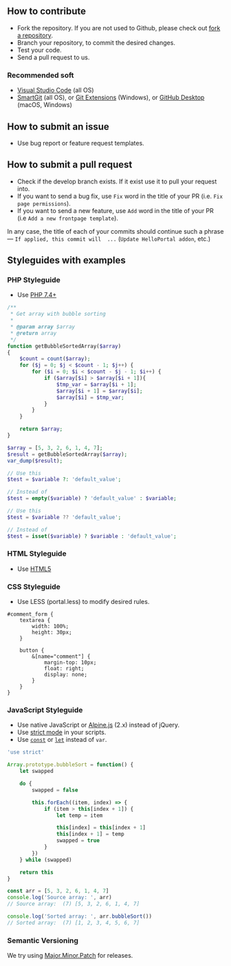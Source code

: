 ## How to contribute
* Fork the repository. If you are not used to Github, please check out [fork a repository](https://help.github.com/fork-a-repo).
* Branch your repository, to commit the desired changes.
* Test your code.
* Send a pull request to us.

### Recommended soft
* [Visual Studio Code](https://code.visualstudio.com) (all OS)
* [SmartGit](https://www.syntevo.com/smartgit/download/) (all OS), or [Git Extensions](https://github.com/gitextensions/gitextensions/releases) (Windows), or [GitHub Desktop](https://desktop.github.com) (macOS, Windows)

## How to submit an issue
* Use bug report or feature request templates.

## How to submit a pull request
* Check if the develop branch exists. If it exist use it to pull your request into.
* If you want to send a bug fix, use `Fix` word in the title of your PR (i.e. `Fix page permissions`).
* If you want to send a new feature, use `Add` word in the title of your PR (i.e `Add a new frontpage template`).

In any case, the title of each of your commits should continue such a phrase — `If applied, this commit will  ...` (`Update HelloPortal addon`, etc.)

## Styleguides with examples

### PHP Styleguide
* Use [PHP 7.4+](https://smknstd.github.io/modern-php-cheatsheet/)

```php
/**
 * Get array with bubble sorting
 *
 * @param array $array
 * @return array
 */
function getBubbleSortedArray($array)
{
    $count = count($array);
    for ($j = 0; $j < $count - 1; $j++) {
        for ($i = 0; $i < $count - $j - 1; $i++) {
            if ($array[$i] > $array[$i + 1]){
                $tmp_var = $array[$i + 1];
                $array[$i + 1] = $array[$i];
                $array[$i] = $tmp_var;
            }
        }
    }

    return $array;
}

$array = [5, 3, 2, 6, 1, 4, 7];
$result = getBubbleSortedArray($array);
var_dump($result);
```
```php
// Use this
$test = $variable ?: 'default_value';

// Instead of
$test = empty($variable) ? 'default_value' : $variable;

// Use this
$test = $variable ?? 'default_value';

// Instead of
$test = isset($variable) ? $variable : 'default_value';
```

### HTML Styleguide
* Use [HTML5](https://www.w3schools.com/html/html5_syntax.asp)

### CSS Styleguide
* Use LESS (portal.less) to modify desired rules.

```less
#comment_form {
    textarea {
        width: 100%;
        height: 30px;
    }

    button {
        &[name="comment"] {
            margin-top: 10px;
            float: right;
            display: none;
        }
    }
}
```

### JavaScript Styleguide
* Use native JavaScript or [Alpine.js](https://github.com/alpinejs/alpine) (2.x) instead of jQuery.
* Use [strict mode](https://developer.mozilla.org/en-US/docs/Web/JavaScript/Reference/Strict_mode) in your scripts.
* Use [`const`](https://developer.mozilla.org/en-US/docs/Web/JavaScript/Reference/Statements/const) or [`let`](https://developer.mozilla.org/en-US/docs/Web/JavaScript/Reference/Statements/let) instead of `var`.

```js
'use strict'

Array.prototype.bubbleSort = function() {
    let swapped

    do {
        swapped = false

        this.forEach((item, index) => {
            if (item > this[index + 1]) {
                let temp = item

                this[index] = this[index + 1]
                this[index + 1] = temp
                swapped = true
            }
        })
    } while (swapped)

    return this
}

const arr = [5, 3, 2, 6, 1, 4, 7]
console.log('Source array: ', arr)
// Source array:  (7) [5, 3, 2, 6, 1, 4, 7]

console.log('Sorted array: ', arr.bubbleSort())
// Sorted array:  (7) [1, 2, 3, 4, 5, 6, 7]
```

### Semantic Versioning
We try using [Major.Minor.Patch](https://medium.com/fiverr-engineering/major-minor-patch-a5298e2e1798) for releases.

